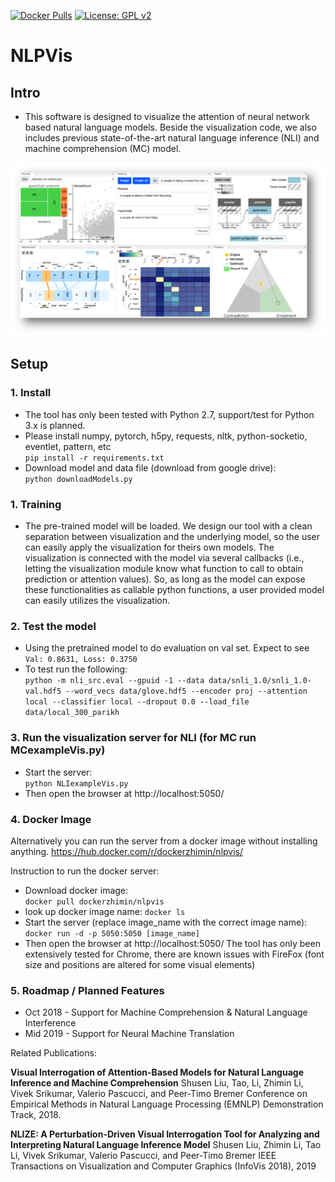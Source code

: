 [![Docker Pulls](https://img.shields.io/docker/pulls/dockerzhimin/nlpvis.svg)](https://hub.docker.com/r/dockerzhimin/nlpvis/)
[![License: GPL v2](https://img.shields.io/badge/License-GPL%20v2-blue.svg)](https://www.gnu.org/licenses/old-licenses/gpl-2.0.en.html)

# NLPVis

## Intro
- This software is designed to visualize the attention of neural network based natural language models. Beside the visualization code, we also includes previous state-of-the-art natural language inference (NLI) and machine  comprehension (MC) model.

[![Video Demonstration](teaser.png?raw=true)](https://www.youtube.com/watch?v=PKiM4i0oIuY)

## Setup

### 1. Install
- The tool has only been tested with Python 2.7, support/test for Python 3.x is planned.
- Please install numpy, pytorch, h5py, requests, nltk, python-socketio, eventlet, pattern, etc  
   `pip install -r requirements.txt`
- Download model and data file (download from google drive):  
   `python downloadModels.py`

### 1. Training
- The pre-trained model will be loaded. We design our tool with a clean separation between visualization and the underlying model, so the user can easily apply the visualization for theirs own models. The visualization is connected with the model via several callbacks (i.e., letting the visualization module know what function to call to obtain prediction or attention values). So, as long as the model can expose these functionalities as callable python functions, a user provided model can easily utilizes the visualization.

### 2. Test the model
- Using the pretrained model to do evaluation on val set. Expect to see `Val: 0.8631, Loss: 0.3750`
- To test run the following:  
  `python -m nli_src.eval --gpuid -1 --data data/snli_1.0/snli_1.0-val.hdf5 --word_vecs data/glove.hdf5 --encoder proj --attention local --classifier local --dropout 0.0 --load_file data/local_300_parikh`


### 3. Run the visualization server for NLI (for MC run MCexampleVis.py)
 - Start the server:  
   `python NLIexampleVis.py`
 - Then open the browser at http://localhost:5050/

### 4. Docker Image
Alternatively you can run the server from a docker image without installing anything.
https://hub.docker.com/r/dockerzhimin/nlpvis/

Instruction to run the docker server:
- Download docker image:  
  `docker pull dockerzhimin/nlpvis`
- look up docker image name:
  `docker ls`
- Start the server (replace image_name with the correct image name):  
  `docker run -d -p 5050:5050 [image_name]`
- Then open the browser at http://localhost:5050/
  The tool has only been extensively tested for Chrome, there are known issues with FireFox (font size and positions are altered for some visual elements)

### 5. Roadmap / Planned Features
- Oct 2018 - Support for Machine Comprehension & Natural Language Interference
- Mid 2019 - Support for Neural Machine Translation

Related Publications:

**Visual Interrogation of Attention-Based Models for Natural Language Inference and Machine Comprehension**
Shusen Liu, Tao, Li, Zhimin Li, Vivek Srikumar, Valerio Pascucci, and Peer-Timo Bremer
Conference on Empirical Methods in Natural Language Processing (EMNLP) Demonstration Track, 2018.

**NLIZE: A Perturbation-Driven Visual Interrogation Tool for Analyzing and Interpreting Natural Language Inference Model**
Shusen Liu, Zhimin Li, Tao Li, Vivek Srikumar, Valerio Pascucci, and Peer-Timo Bremer
IEEE Transactions on Visualization and Computer Graphics (InfoVis 2018), 2019
